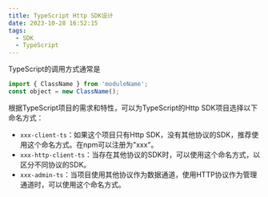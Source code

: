 ```yaml
---
title: TypeScript Http SDK设计
date: 2023-10-28 16:52:15
tags:
  - SDK
  - TypeScript
---
```


TypeScript的调用方式通常是

```javascript
import { ClassName } from 'moduleName';
const object = new ClassName();
```

根据TypeScript项目的需求和特性，可以为TypeScript的Http SDK项目选择以下命名方式：

- `xxx-client-ts`：如果这个项目只有Http SDK，没有其他协议的SDK，推荐使用这个命名方式。在npm可以注册为"xxx"。
- `xxx-http-client-ts`：当存在其他协议的SDK时，可以使用这个命名方式，以区分不同协议的SDK。
- `xxx-admin-ts`：当项目使用其他协议作为数据通道，使用HTTP协议作为管理通道时，可以使用这个命名方式。
